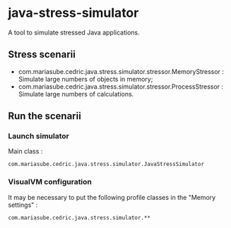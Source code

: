 # java-stress-simulator
A tool to simulate stressed Java applications.

## Stress scenarii

* com.mariasube.cedric.java.stress.simulator.stressor.MemoryStressor : Simulate large numbers of objects in memory;
* com.mariasube.cedric.java.stress.simulator.stressor.ProcessStressor : Simulate large numbers of calculations.

## Run the scenarii

### Launch simulator

Main class :

```com.mariasube.cedric.java.stress.simulator.JavaStressSimulator```

### VisualVM configuration

It may be necessary to put the following profile classes in the "Memory settings" :

```com.mariasube.cedric.java.stress.simulator.**```
